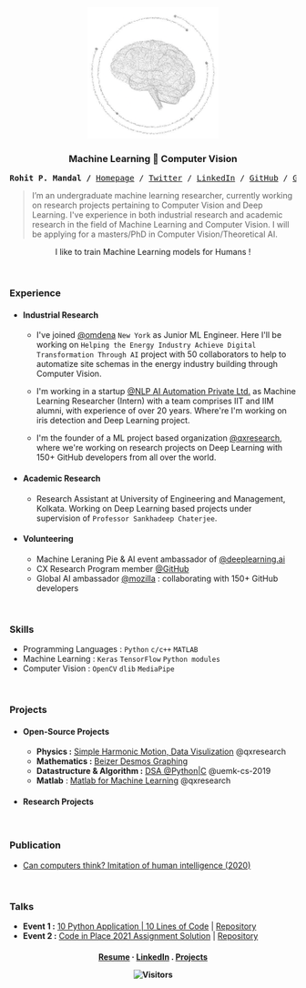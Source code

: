 <p align="center">
  <a href="https://github.com/qxresearchx">
    <img src="https://github.com/xiaowuc2/xiaowuc2/blob/master/source/lgo.png" alt="Logo" width="230" height="230">
  </a>
  <h3 align="center">Machine Learning ​​🗼​ Computer Vision</h3>
</p>

<p align="center">
  
  
  <p><pre align="center">
<strong>Rohit P. Mandal /</strong> <a href="https://www.labri.fr/perso/nrougier">Homepage</a> / <a href="https://twitter.com/NPRougier">Twitter</a> / <a href="https://linkedin.com/in/xiaowuc2">LinkedIn</a> / <a href="https://github.com/rougier">GitHub</a> / <a href="https://gist.github.com/rougier">Gist</a> / <a href="https://stackoverflow.com/users/3348261/nicolas-rougier">Stackoveflow</a> / <a href="https://www.quora.com/profile/Rohit-Prasan-Mandal">Quora</a> / <a href="https://www.youtube.com/channel/UCX7oe66V8zyFpAJyMfPL9VA">YouTube</a></pre></p>

> I’m an undergraduate machine learning researcher, currently working on research 
> projects pertaining to Computer Vision and Deep Learning.  I've experience in both industrial research and academic research in 
> the field of Machine Learning and Computer Vision.
> I will be applying for a masters/PhD in Computer Vision/Theoretical AI.

<p align="center">I like to train Machine Learning models for Humans !</p>
  
<br>
  
### Experience 
  
* #### Industrial Research
  * I've joined [@omdena](https://omdena.com) `New York` as Junior ML Engineer. Here I'll be working on `Helping the Energy Industry Achieve Digital Transformation Through AI` project with 50 collaborators to help to automatize site schemas in the energy industry building through Computer Vision.
  
  * I'm working in a startup [@NLP AI Automation Private Ltd.](https://www.nlpaia.com/) as Machine Learning Researcher (Intern) with a team comprises IIT and IIM alumni, with experience of over 20 years. Where're I'm working on iris detection and Deep Learning project.

  * I'm the founder of a ML project based organization [@qxresearch](https://qxresearch.github.io), where we're working on research projects on Deep Learning with 150+ GitHub developers from all over the world.
  
 * #### Academic Research
  
    * Research Assistant at University of Engineering and Management, Kolkata. Working on Deep Learning based projects under supervision of `Professor Sankhadeep Chaterjee`.
* #### Volunteering 
    * Machine Leraning Pie & AI event ambassador of [@deeplearning.ai](https://www.deeplearning.ai/)
    * CX Research Program member [@GitHub](https://github.com)
    * Global AI ambassador [@mozilla](https://community.mozilla.org/en/groups/qx-research) : collaborating with 150+ GitHub developers
<br>
  
### Skills 
  - Programming Languages : `Python` `c/c++` `MATLAB`
  - Machine Learning : `Keras` `TensorFlow` `Python modules`
  - Computer Vision : `OpenCV` `dlib` `MediaPipe` 
  
<br>

### Projects
  - #### Open-Source Projects
  
    - **Physics :** [Simple Harmonic Motion, Data Visulization](https://github.com/qxresearch/Simple-Harmonic-Motion) @qxresearch
    - **Mathematics :** [Beizer Desmos Graphing](https://github.com/xiaowuc2/BezierDesmosGraphing)
    - **Datastructure & Algorithm :** [DSA @Python|C](https://github.com/UEMK-CS-2019/DSA) @uemk-cs-2019
    -  **Matlab** : [Matlab for Machine Learning](https://github.com/qxresearchx/matlab-for-machine-leaning) @qxresearch
  
  - #### Research Projects 
  
<br>
  
  
### Publication
  
  - [Can computers think? Imitation of human intelligence (2020)](https://www.researchgate.net/publication/340645375_TITLE_CAN_COMPUTER_THINK_IMITATION_of_HUMAN_INTELLIGENCE)
  
<br>
  
### Talks 

- **Event 1 :** [10 Python Application | 10 Lines of Code](https://www.youtube.com/watch?v=B0_0gK_CUpM&list=PLK_zxbpEUfmVPsXnl1wx1s6BD8eBUjuOM) | [Repository](https://github.com/qxresearch/qxresearch-event-1)
- **Event 2 :** [Code in Place 2021 Assignment Solution](https://www.youtube.com/watch?v=5JpVuQNYoho&list=PLK_zxbpEUfmWO7zL7661s8ck4Ly2m0m-m) | [Repository](https://github.com/xiaowuc2/Code-in-Place-2021-Assignment-Solution) 


 <h4 align="center">
    <a href="https://drive.google.com/file/d/1ALxiEOuDepm2v53wvKULA_ScwWMVfX85/view?usp=sharing">Resume</a>
     ·  
    <a href="https://linkedin.com/in/xiaowuc2">LinkedIn</a>
     .
    <a href="https://github.com/xiaowuc2#----cv-----------projects----------email">Projects</a>
</p>
<p align="center">
 <td><img src="https://profile-counter.glitch.me/xiaowuc2/count.svg" alt="Visitors" height="19" /></td>
</p>
